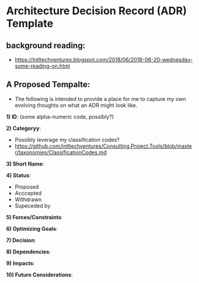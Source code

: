 # Architecture Decision Record (ADR) Template

## background reading:

- https://intltechventures.blogspot.com/2018/06/2018-06-20-wednesday-some-reading-on.html




## A Proposed Tempalte:

- The following is intended to provide a place for me to capture my own evolving thoughts on what an ADR might look like.


__1) ID__: (some alpha-numeric code, possibly?)


__2) Categoryy__:
* Possibly leverage my classification codes?
* https://github.com/intltechventures/Consulting.Project.Tools/blob/master/taxonomies/ClassificationCodes.md 


__3) Short Name__:


__4) Status__:
* Proposed
* Acccepted
* Withdrawn
* Supeceded by 

__5) Forces/Constraints__:



__6) Optimizing Goals__:



__7) Decision__:



__8) Dependencies__:



__9) Impacts__:




__10) Future Considerations__:



